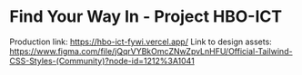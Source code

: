 # Find Your Way In - Project HBO-ICT

Production link: https://hbo-ict-fywi.vercel.app/
Link to design assets: https://www.figma.com/file/jQqrVYBkOmcZNwZpvLnHFU/Official-Tailwind-CSS-Styles-(Community)?node-id=1212%3A1041